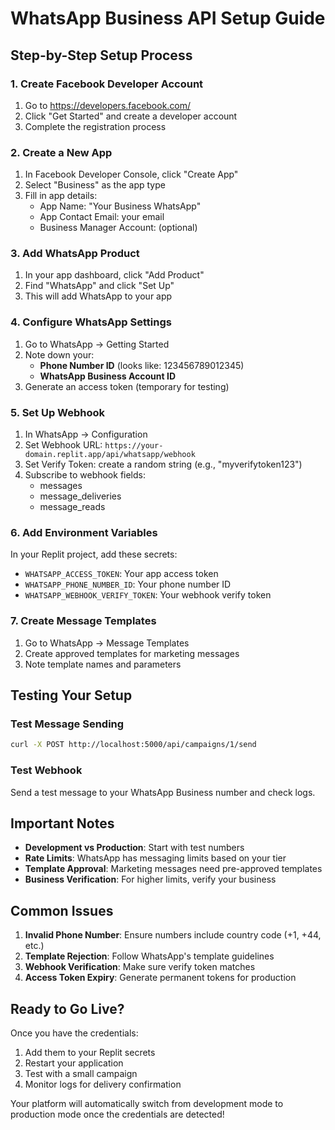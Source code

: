 # WhatsApp Business API Setup Guide

## Step-by-Step Setup Process

### 1. Create Facebook Developer Account
1. Go to https://developers.facebook.com/
2. Click "Get Started" and create a developer account
3. Complete the registration process

### 2. Create a New App
1. In Facebook Developer Console, click "Create App"
2. Select "Business" as the app type
3. Fill in app details:
   - App Name: "Your Business WhatsApp"
   - App Contact Email: your email
   - Business Manager Account: (optional)

### 3. Add WhatsApp Product
1. In your app dashboard, click "Add Product"
2. Find "WhatsApp" and click "Set Up"
3. This will add WhatsApp to your app

### 4. Configure WhatsApp Settings
1. Go to WhatsApp → Getting Started
2. Note down your:
   - **Phone Number ID** (looks like: 123456789012345)
   - **WhatsApp Business Account ID**
3. Generate an access token (temporary for testing)

### 5. Set Up Webhook
1. In WhatsApp → Configuration
2. Set Webhook URL: `https://your-domain.replit.app/api/whatsapp/webhook`
3. Set Verify Token: create a random string (e.g., "myverifytoken123")
4. Subscribe to webhook fields:
   - messages
   - message_deliveries
   - message_reads

### 6. Add Environment Variables
In your Replit project, add these secrets:
- `WHATSAPP_ACCESS_TOKEN`: Your app access token
- `WHATSAPP_PHONE_NUMBER_ID`: Your phone number ID
- `WHATSAPP_WEBHOOK_VERIFY_TOKEN`: Your webhook verify token

### 7. Create Message Templates
1. Go to WhatsApp → Message Templates
2. Create approved templates for marketing messages
3. Note template names and parameters

## Testing Your Setup

### Test Message Sending
```bash
curl -X POST http://localhost:5000/api/campaigns/1/send
```

### Test Webhook
Send a test message to your WhatsApp Business number and check logs.

## Important Notes

- **Development vs Production**: Start with test numbers
- **Rate Limits**: WhatsApp has messaging limits based on your tier
- **Template Approval**: Marketing messages need pre-approved templates
- **Business Verification**: For higher limits, verify your business

## Common Issues

1. **Invalid Phone Number**: Ensure numbers include country code (+1, +44, etc.)
2. **Template Rejection**: Follow WhatsApp's template guidelines
3. **Webhook Verification**: Make sure verify token matches
4. **Access Token Expiry**: Generate permanent tokens for production

## Ready to Go Live?

Once you have the credentials:
1. Add them to your Replit secrets
2. Restart your application
3. Test with a small campaign
4. Monitor logs for delivery confirmation

Your platform will automatically switch from development mode to production mode once the credentials are detected!